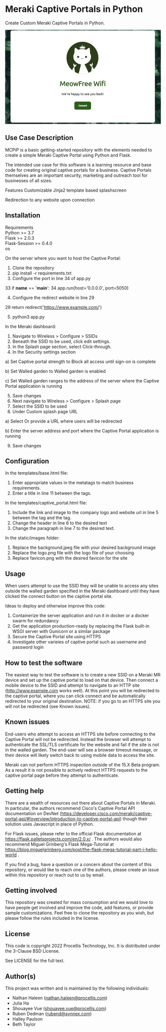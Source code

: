 # Meraki Captive Portals in Python

Create Custom Meraki Captive Portals in Python.

![Sample Custom Captive Portal](https://github.com/Procellis-Technology-Inc/MCPiP/blob/33658cc2f60886c011f88790c7056d72c0b46274/sample_portal.png)
 
## Use Case Description
MCPiP is a basic getting-started repository with the elements needed to create a simple Meraki Captive Portal using Python and Flask.

The intended use case for this software is a learning resource and base code for creating original captive portals for a business.  Captive Portals themselves are an important security, marketing and outreach tool for businesses of all sizes.

Features
Customizable Jinja2 template based splashscreen

Redirection to any website upon connection


## Installation

Requirements<br>
Python >= 3.7<br>
Flask >= 2.0.3<br>
Flask-Session >= 0.4.0<br>
os<br>

On the server where you want to host the Captive Portal:
1. Clone the repository
2. pip install -r requirements.txt
3. Configure the port in line 34 of app.py

33 if __name__ == '__main__':
34     app.run(host='0.0.0.0', port=5050)

4. Configure the redirect website in line 29

29        return redirect('https://www.example.com/')

5. python3 app.py

In the Meraki dashboard:
1. Navigate to Wireless > Configure > SSIDs
2. Beneath the SSID to be used, click edit settings.
3. In the Splash page section, select Click-through.
4. In the Security settings section

a) Set Captive portal strength to Block all access until sign-on is complete

b) Set Walled garden to Walled garden is enabled

c) Set Walled garden ranges to the address of the server where the Captive Portal application is running

5. Save changes
6. Next navigate to Wireless > Configure > Splash page
7. Select the SSID to be used
8. Under Custom splash page URL

a) Select Or provide a URL where users will be redirected

b) Enter the server address and port where the Captive Portal application is running

9. Save changes

## Configuration

In the templates/base.html file:
1. Enter appropriate values in the metatags to match business requirements.
2. Enter a title in line 11 between the <title> and </title> tags.

In the templates/captive_portal.html file:
1. Include the link and image to the company logo and website url in line 5 between the <a> tag and the </a> tag.
2. Change the header in line 6 to the desired text
3. Change the paragraph in line 7 to the desired text.

In the static/images folder:
1. Replace the background.jpeg file with your desired background image
2. Replace the logo.png file with the logo file of your choosing
3. Replace favicon.png with the desired favicon for the site

## Usage

When users attempt to use the SSID they will be unable to access any sites outside the walled garden specified in the Meraki dashboard until they have clicked the connect button on the captive portal site.

Ideas to deploy and otherwise improve this code:
1. Containerize the server application and run it in docker or a docker swarm for redundancy
2. Get the application production-ready by replacing the Flask built-in WSGI server with Gunicorn or a similar package
3. Secure the Captive Portal site using HTTPS
4. Investigate other varieies of captive portal such as username and password login

## How to test the software

The easiest way to test the software is to create a new SSID on a Meraki MR device and set up the captive portal to load on that device.  Then connect a mobile device to the SSID and attempt to navigate to an HTTP site (http://www.example.com works well).  At this point you will be redirected to the captive portal, where you can click connect and be automatically redirected to your original destination. NOTE: if you go to an HTTPS site you will not be redirected (see Known issues).  

## Known issues

End-users who attempt to access an HTTPS site before connecting to the Captive Portal will not be redirected.  Instead the browser will attempt to authenticate the SSL/TLS certificate for the website and fail if the site is not in the walled garden.  The end-user will see a browser timeout message, or their device will likely switch back to using mobile data to access the site.

Meraki can not perform HTTPS inspection outside of the 15.X Beta program.  As a result it is not possible to actively redirect HTTPS requests to the captive portal page before they attempt to authenticate.

## Getting help

There are a wealth of resources out there about Captive Portals in Meraki. In particular, the authors recommend Cisco's Captive Portal API documentation on DevNet (https://developer.cisco.com/meraki/captive-portal-api/#!overview/introduction-to-captive-portal-api) though their solution uses Javascript in place of Python.

For Flask issues, please refer to the official Flask documentation at https://flask.palletsprojects.com/en/2.0.x/ .  The authors would also recommend Miguel Grinberg's Flask Mega-Tutorial at https://blog.miguelgrinberg.com/post/the-flask-mega-tutorial-part-i-hello-world .

If you find a bug, have a question or a concern about the content of this repository, or would like to reach one of the authors, please create an issue within this repository or reach out to us by email.

## Getting involved

This repository was created for mass consumption and we would love to have people get involved and improve the code, add features, or provide sample customizations.  Feel free to clone the repository as you wish, but please follow the rules included in the license.


## License
This code is copyright 2022 Procellis Technology, Inc.
It is distributed under the 3-Clause BSD License.

See LICENSE for the full text.

## Author(s)

This project was written and is maintained by the following individuals:

* Nathan Haleen (<nathan.haleen@procellis.com>)
* Julia Ha
* Shouayee Vue (<shouayee.vue@procellis.com>)
* Ruben Dedman (<rubend@synnex.com>)
* Halley Paulson
* Beth Taylor
